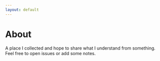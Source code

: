 ```yaml
---
layout: default
---
```


# About

A place I collected and hope to share what I understand from something. Feel free to open issues or add some notes.